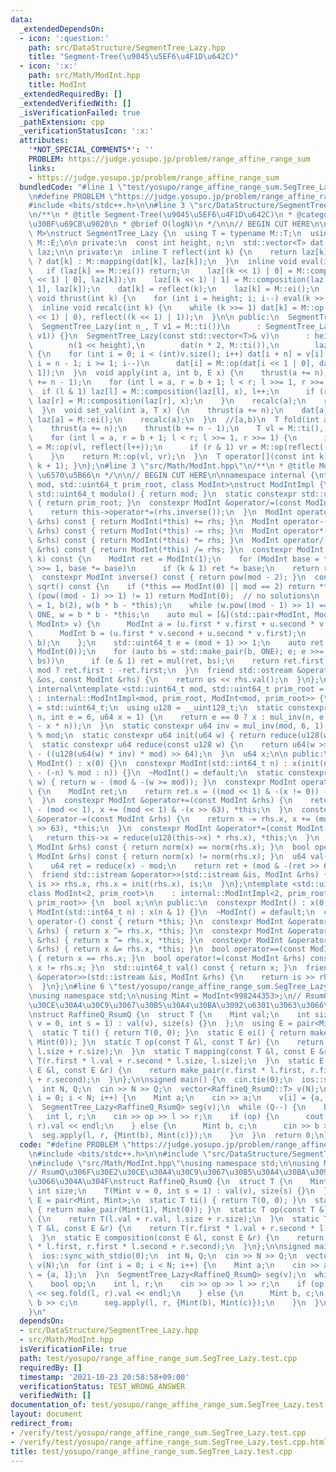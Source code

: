 ```yaml
---
data:
  _extendedDependsOn:
  - icon: ':question:'
    path: src/DataStructure/SegmentTree_Lazy.hpp
    title: "Segment-Tree(\u9045\u5EF6\u4F1D\u642C)"
  - icon: ':x:'
    path: src/Math/ModInt.hpp
    title: ModInt
  _extendedRequiredBy: []
  _extendedVerifiedWith: []
  _isVerificationFailed: true
  _pathExtension: cpp
  _verificationStatusIcon: ':x:'
  attributes:
    '*NOT_SPECIAL_COMMENTS*': ''
    PROBLEM: https://judge.yosupo.jp/problem/range_affine_range_sum
    links:
    - https://judge.yosupo.jp/problem/range_affine_range_sum
  bundledCode: "#line 1 \"test/yosupo/range_affine_range_sum.SegTree_Lazy.test.cpp\"\
    \n#define PROBLEM \"https://judge.yosupo.jp/problem/range_affine_range_sum\"\n\
    #include <bits/stdc++.h>\n\n#line 3 \"src/DataStructure/SegmentTree_Lazy.hpp\"\
    \n/**\n * @title Segment-Tree(\u9045\u5EF6\u4F1D\u642C)\n * @category \u30C7\u30FC\
    \u30BF\u69CB\u9020\n * @brief O(logN)\n */\n\n// BEGIN CUT HERE\n\ntemplate <typename\
    \ M>\nstruct SegmentTree_Lazy {\n  using T = typename M::T;\n  using E = typename\
    \ M::E;\n\n private:\n  const int height, n;\n  std::vector<T> dat;\n  std::vector<E>\
    \ laz;\n\n private:\n  inline T reflect(int k) {\n    return laz[k] == M::ei()\
    \ ? dat[k] : M::mapping(dat[k], laz[k]);\n  }\n  inline void eval(int k) {\n \
    \   if (laz[k] == M::ei()) return;\n    laz[(k << 1) | 0] = M::composition(laz[(k\
    \ << 1) | 0], laz[k]);\n    laz[(k << 1) | 1] = M::composition(laz[(k << 1) |\
    \ 1], laz[k]);\n    dat[k] = reflect(k);\n    laz[k] = M::ei();\n  }\n  inline\
    \ void thrust(int k) {\n    for (int i = height; i; i--) eval(k >> i);\n  }\n\
    \  inline void recalc(int k) {\n    while (k >>= 1) dat[k] = M::op(reflect((k\
    \ << 1) | 0), reflect((k << 1) | 1));\n  }\n\n public:\n  SegmentTree_Lazy() {}\n\
    \  SegmentTree_Lazy(int n_, T v1 = M::ti())\n      : SegmentTree_Lazy(std::vector<T>(n_,\
    \ v1)) {}\n  SegmentTree_Lazy(const std::vector<T>& v)\n      : height(ceil(log2(v.size()))),\n\
    \        n(1 << height),\n        dat(n * 2, M::ti()),\n        laz(n * 2, M::ei())\
    \ {\n    for (int i = 0; i < (int)v.size(); i++) dat[i + n] = v[i];\n    for (int\
    \ i = n - 1; i >= 1; i--)\n      dat[i] = M::op(dat[i << 1 | 0], dat[i << 1 |\
    \ 1]);\n  }\n  void apply(int a, int b, E x) {\n    thrust(a += n);\n    thrust(b\
    \ += n - 1);\n    for (int l = a, r = b + 1; l < r; l >>= 1, r >>= 1) {\n    \
    \  if (l & 1) laz[l] = M::composition(laz[l], x), l++;\n      if (r & 1) --r,\
    \ laz[r] = M::composition(laz[r], x);\n    }\n    recalc(a);\n    recalc(b);\n\
    \  }\n  void set_val(int a, T x) {\n    thrust(a += n);\n    dat[a] = x;\n   \
    \ laz[a] = M::ei();\n    recalc(a);\n  }\n  //[a,b)\n  T fold(int a, int b) {\n\
    \    thrust(a += n);\n    thrust(b += n - 1);\n    T vl = M::ti(), vr = M::ti();\n\
    \    for (int l = a, r = b + 1; l < r; l >>= 1, r >>= 1) {\n      if (l & 1) vl\
    \ = M::op(vl, reflect(l++));\n      if (r & 1) vr = M::op(reflect(--r), vr);\n\
    \    }\n    return M::op(vl, vr);\n  }\n  T operator[](const int k) { return fold(k,\
    \ k + 1); }\n};\n#line 3 \"src/Math/ModInt.hpp\"\n/**\n * @title ModInt\n * @category\
    \ \u6570\u5B66\n */\n\n// BEGIN CUT HERE\n\nnamespace internal {\ntemplate <std::uint64_t\
    \ mod, std::uint64_t prim_root, class ModInt>\nstruct ModIntImpl {\n  static constexpr\
    \ std::uint64_t modulo() { return mod; }\n  static constexpr std::uint64_t pr_rt()\
    \ { return prim_root; }\n  constexpr ModInt &operator/=(const ModInt &rhs) {\n\
    \    return this->operator*=(rhs.inverse());\n  }\n  ModInt operator+(const ModInt\
    \ &rhs) const { return ModInt(*this) += rhs; }\n  ModInt operator-(const ModInt\
    \ &rhs) const { return ModInt(*this) -= rhs; }\n  ModInt operator*(const ModInt\
    \ &rhs) const { return ModInt(*this) *= rhs; }\n  ModInt operator/(const ModInt\
    \ &rhs) const { return ModInt(*this) /= rhs; }\n  constexpr ModInt pow(std::uint64_t\
    \ k) const {\n    ModInt ret = ModInt(1);\n    for (ModInt base = *this; k; k\
    \ >>= 1, base *= base)\n      if (k & 1) ret *= base;\n    return ret;\n  }\n\
    \  constexpr ModInt inverse() const { return pow(mod - 2); }\n  constexpr ModInt\
    \ sqrt() const {\n    if (*this == ModInt(0) || mod == 2) return *this;\n    if\
    \ (pow((mod - 1) >> 1) != 1) return ModInt(0);  // no solutions\n    ModInt ONE\
    \ = 1, b(2), w(b * b - *this);\n    while (w.pow((mod - 1) >> 1) == ONE) b +=\
    \ ONE, w = b * b - *this;\n    auto mul = [&](std::pair<ModInt, ModInt> u, std::pair<ModInt,\
    \ ModInt> v) {\n      ModInt a = (u.first * v.first + u.second * v.second * w);\n\
    \      ModInt b = (u.first * v.second + u.second * v.first);\n      return std::make_pair(a,\
    \ b);\n    };\n    std::uint64_t e = (mod + 1) >> 1;\n    auto ret = std::make_pair(ONE,\
    \ ModInt(0));\n    for (auto bs = std::make_pair(b, ONE); e; e >>= 1, bs = mul(bs,\
    \ bs))\n      if (e & 1) ret = mul(ret, bs);\n    return ret.first.val() * 2 <\
    \ mod ? ret.first : -ret.first;\n  }\n  friend std::ostream &operator<<(std::ostream\
    \ &os, const ModInt &rhs) {\n    return os << rhs.val();\n  }\n};\n}  // namespace\
    \ internal\ntemplate <std::uint64_t mod, std::uint64_t prim_root = 0>\nclass ModInt\
    \ : internal::ModIntImpl<mod, prim_root, ModInt<mod, prim_root>> {\n  using u64\
    \ = std::uint64_t;\n  using u128 = __uint128_t;\n  static constexpr u64 mul_inv(u64\
    \ n, int e = 6, u64 x = 1) {\n    return e == 0 ? x : mul_inv(n, e - 1, x * (2\
    \ - x * n));\n  }\n  static constexpr u64 inv = mul_inv(mod, 6, 1), r2 = -u128(mod)\
    \ % mod;\n  static constexpr u64 init(u64 w) { return reduce(u128(w) * r2); }\n\
    \  static constexpr u64 reduce(const u128 w) {\n    return u64(w >> 64) + mod\
    \ - ((u128(u64(w) * inv) * mod) >> 64);\n  }\n  u64 x;\n\n public:\n  constexpr\
    \ ModInt() : x(0) {}\n  constexpr ModInt(std::int64_t n) : x(init(n < 0 ? mod\
    \ - (-n) % mod : n)) {}\n  ~ModInt() = default;\n  static constexpr u64 norm(u64\
    \ w) { return w - (mod & -(w >= mod)); }\n  constexpr ModInt operator-() const\
    \ {\n    ModInt ret;\n    return ret.x = ((mod << 1) & -(x != 0)) - x, ret;\n\
    \  }\n  constexpr ModInt &operator+=(const ModInt &rhs) {\n    return x += rhs.x\
    \ - (mod << 1), x += (mod << 1) & -(x >> 63), *this;\n  }\n  constexpr ModInt\
    \ &operator-=(const ModInt &rhs) {\n    return x -= rhs.x, x += (mod << 1) & -(x\
    \ >> 63), *this;\n  }\n  constexpr ModInt &operator*=(const ModInt &rhs) {\n \
    \   return this->x = reduce(u128(this->x) * rhs.x), *this;\n  }\n  bool operator==(const\
    \ ModInt &rhs) const { return norm(x) == norm(rhs.x); }\n  bool operator!=(const\
    \ ModInt &rhs) const { return norm(x) != norm(rhs.x); }\n  u64 val() const {\n\
    \    u64 ret = reduce(x) - mod;\n    return ret + (mod & -(ret >> 63));\n  }\n\
    \  friend std::istream &operator>>(std::istream &is, ModInt &rhs) {\n    return\
    \ is >> rhs.x, rhs.x = init(rhs.x), is;\n  }\n};\ntemplate <std::uint64_t prim_root>\n\
    class ModInt<2, prim_root>\n    : internal::ModIntImpl<2, prim_root, ModInt<2,\
    \ prim_root>> {\n  bool x;\n\n public:\n  constexpr ModInt() : x(0) {}\n  constexpr\
    \ ModInt(std::int64_t n) : x(n & 1) {}\n  ~ModInt() = default;\n  constexpr ModInt\
    \ operator-() const { return *this; }\n  constexpr ModInt &operator+=(const ModInt\
    \ &rhs) { return x ^= rhs.x, *this; }\n  constexpr ModInt &operator-=(const ModInt\
    \ &rhs) { return x ^= rhs.x, *this; }\n  constexpr ModInt &operator*=(const ModInt\
    \ &rhs) { return x &= rhs.x, *this; }\n  bool operator==(const ModInt &rhs) const\
    \ { return x == rhs.x; }\n  bool operator!=(const ModInt &rhs) const { return\
    \ x != rhs.x; }\n  std::uint64_t val() const { return x; }\n  friend std::istream\
    \ &operator>>(std::istream &is, ModInt &rhs) {\n    return is >> rhs.x, is;\n\
    \  }\n};\n#line 6 \"test/yosupo/range_affine_range_sum.SegTree_Lazy.test.cpp\"\
    \nusing namespace std;\n\nusing Mint = ModInt<998244353>;\n// RsumQ\u306F\u30E2\
    \u30CE\u30A4\u30C9\u3067\u30B5\u30A4\u30BA\u3092\u6301\u3063\u3066\u304A\u304F\
    \nstruct RaffineQ_RsumQ {\n  struct T {\n    Mint val;\n    int size;\n    T(Mint\
    \ v = 0, int s = 1) : val(v), size(s) {}\n  };\n  using E = pair<Mint, Mint>;\n\
    \  static T ti() { return T(0, 0); }\n  static E ei() { return make_pair(Mint(1),\
    \ Mint(0)); }\n  static T op(const T &l, const T &r) {\n    return T(l.val + r.val,\
    \ l.size + r.size);\n  }\n  static T mapping(const T &l, const E &r) {\n    return\
    \ T(r.first * l.val + r.second * l.size, l.size);\n  }\n  static E composition(const\
    \ E &l, const E &r) {\n    return make_pair(r.first * l.first, r.first * l.second\
    \ + r.second);\n  }\n};\n\nsigned main() {\n  cin.tie(0);\n  ios::sync_with_stdio(0);\n\
    \  int N, Q;\n  cin >> N >> Q;\n  vector<RaffineQ_RsumQ::T> v(N);\n  for (int\
    \ i = 0; i < N; i++) {\n    Mint a;\n    cin >> a;\n    v[i] = {a, 1};\n  }\n\
    \  SegmentTree_Lazy<RaffineQ_RsumQ> seg(v);\n  while (Q--) {\n    bool op;\n \
    \   int l, r;\n    cin >> op >> l >> r;\n    if (op) {\n      cout << seg.fold(l,\
    \ r).val << endl;\n    } else {\n      Mint b, c;\n      cin >> b >> c;\n    \
    \  seg.apply(l, r, {Mint(b), Mint(c)});\n    }\n  }\n  return 0;\n}\n"
  code: "#define PROBLEM \"https://judge.yosupo.jp/problem/range_affine_range_sum\"\
    \n#include <bits/stdc++.h>\n\n#include \"src/DataStructure/SegmentTree_Lazy.hpp\"\
    \n#include \"src/Math/ModInt.hpp\"\nusing namespace std;\n\nusing Mint = ModInt<998244353>;\n\
    // RsumQ\u306F\u30E2\u30CE\u30A4\u30C9\u3067\u30B5\u30A4\u30BA\u3092\u6301\u3063\
    \u3066\u304A\u304F\nstruct RaffineQ_RsumQ {\n  struct T {\n    Mint val;\n   \
    \ int size;\n    T(Mint v = 0, int s = 1) : val(v), size(s) {}\n  };\n  using\
    \ E = pair<Mint, Mint>;\n  static T ti() { return T(0, 0); }\n  static E ei()\
    \ { return make_pair(Mint(1), Mint(0)); }\n  static T op(const T &l, const T &r)\
    \ {\n    return T(l.val + r.val, l.size + r.size);\n  }\n  static T mapping(const\
    \ T &l, const E &r) {\n    return T(r.first * l.val + r.second * l.size, l.size);\n\
    \  }\n  static E composition(const E &l, const E &r) {\n    return make_pair(r.first\
    \ * l.first, r.first * l.second + r.second);\n  }\n};\n\nsigned main() {\n  cin.tie(0);\n\
    \  ios::sync_with_stdio(0);\n  int N, Q;\n  cin >> N >> Q;\n  vector<RaffineQ_RsumQ::T>\
    \ v(N);\n  for (int i = 0; i < N; i++) {\n    Mint a;\n    cin >> a;\n    v[i]\
    \ = {a, 1};\n  }\n  SegmentTree_Lazy<RaffineQ_RsumQ> seg(v);\n  while (Q--) {\n\
    \    bool op;\n    int l, r;\n    cin >> op >> l >> r;\n    if (op) {\n      cout\
    \ << seg.fold(l, r).val << endl;\n    } else {\n      Mint b, c;\n      cin >>\
    \ b >> c;\n      seg.apply(l, r, {Mint(b), Mint(c)});\n    }\n  }\n  return 0;\n\
    }\n"
  dependsOn:
  - src/DataStructure/SegmentTree_Lazy.hpp
  - src/Math/ModInt.hpp
  isVerificationFile: true
  path: test/yosupo/range_affine_range_sum.SegTree_Lazy.test.cpp
  requiredBy: []
  timestamp: '2021-10-23 20:58:58+09:00'
  verificationStatus: TEST_WRONG_ANSWER
  verifiedWith: []
documentation_of: test/yosupo/range_affine_range_sum.SegTree_Lazy.test.cpp
layout: document
redirect_from:
- /verify/test/yosupo/range_affine_range_sum.SegTree_Lazy.test.cpp
- /verify/test/yosupo/range_affine_range_sum.SegTree_Lazy.test.cpp.html
title: test/yosupo/range_affine_range_sum.SegTree_Lazy.test.cpp
---
```

